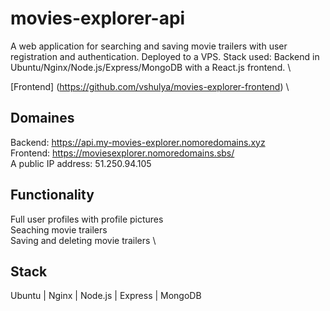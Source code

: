 # movies-explorer-api

A web application for searching and saving movie trailers with user registration and authentication. Deployed to a VPS. Stack used: Backend in Ubuntu/Nginx/Node.js/Express/MongoDB with a React.js frontend. \

[Frontend] (https://github.com/vshulya/movies-explorer-frontend) \

## Domaines
Backend: https://api.my-movies-explorer.nomoredomains.xyz \
Frontend: https://moviesexplorer.nomoredomains.sbs/ \
A public IP address: 51.250.94.105

## Functionality
Full user profiles with profile pictures \
Seaching movie trailers \
Saving and deleting movie trailers \

## Stack
Ubuntu | Nginx | Node.js | Express | MongoDB
